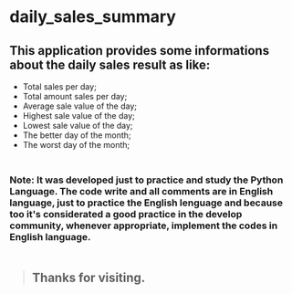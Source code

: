 # daily_sales_summary

## This application provides some informations about the daily sales result as like:
- Total sales per day;
- Total amount sales per day;
- Average sale value of the day;
- Highest sale value of the day; 
- Lowest sale value of the day;
- The better day of the month;
- The worst day of the month;

### <br>Note: It was developed just to practice and study the Python Language. The code write and all comments are in English language, just to practice the English lenguage and because too it's considerated a good practice in the develop community, whenever appropriate, implement the codes in English language.<br><br>

> ## Thanks for visiting.
